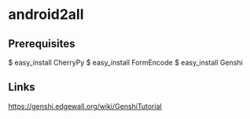 # android2all


## Prerequisites

$ easy_install CherryPy
$ easy_install FormEncode
$ easy_install Genshi


## Links
https://genshi.edgewall.org/wiki/GenshiTutorial
